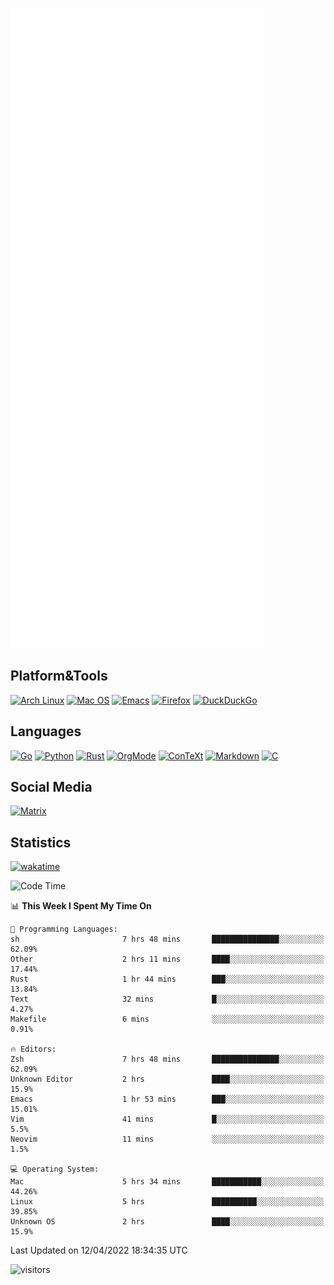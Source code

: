 ![Metrics](https://github.com/SteamedFish/SteamedFish/blob/master/github-metrics.svg)

## Platform&Tools

[![Arch Linux](https://img.shields.io/badge/ArchLinux-1793D1?logo=arch-linux&logoColor=fff&style=flat-square)](https://archlinux.org/)
[![Mac OS](https://img.shields.io/badge/MacOS-000000?style=flat-square&logo=macos&logoColor=F0F0F0)](https://www.apple.com/macos/)
[![Emacs](https://img.shields.io/badge/Emacs-%237F5AB6.svg?&style=flat-square&logo=gnu-emacs&logoColor=white)](https://www.gnu.org/software/emacs/)
[![Firefox](https://img.shields.io/badge/Firefox-FF7139?style=flat-square&logo=Firefox-Browser&logoColor=white)](https://firefox.com/)
[![DuckDuckGo](https://img.shields.io/badge/DuckDuckGo-DE5833?style=flat-square&logo=DuckDuckGo&logoColor=white)](https://duckduckgo.com/)

## Languages

[![Go](https://img.shields.io/badge/Golang-%2300ADD8.svg?style=flat-square&logo=go&logoColor=white)](https://golang.org/)
[![Python](https://img.shields.io/badge/Python-3670A0?style=flat-square&logo=python&logoColor=ffdd54)](https://www.python.org/)
[![Rust](https://img.shields.io/badge/Rust-%23000000.svg?style=flat-square&logo=rust&logoColor=white)](https://www.rust-lang.org/)
[![OrgMode](https://img.shields.io/badge/OrgMode-%23000000.svg?style=flat-square&logo=org&logoColor=white)](https://orgmode.org/)
[![ConTeXt](https://img.shields.io/badge/ConTeXt-%23008080.svg?style=flat-square&logo=latex&logoColor=white)](https://contextgarden.net/)
[![Markdown](https://img.shields.io/badge/MarkDown-%23000000.svg?style=flat-square&logo=markdown&logoColor=white)](https://daringfireball.net/projects/markdown/)
[![C](https://img.shields.io/badge/C-%2300599C.svg?style=flat-square&logo=c&logoColor=white)](https://www.iso.org/standard/74528.html)

## Social Media

[![Matrix](https://img.shields.io/badge/SteamedFish-2CA5E0?style=social&logo=matrix&logoColor=black)](https://matrix.to/#/@i:steamedfish.org)

## Statistics
[![wakatime](https://wakatime.com/badge/user/168280d6-fcf2-4b4f-ad3a-dc4612f35b38.svg)](https://wakatime.com/@168280d6-fcf2-4b4f-ad3a-dc4612f35b38)

<!--START_SECTION:waka-->
![Code Time](http://img.shields.io/badge/Code%20Time-1%2C746%20hrs%2039%20mins-blue)

📊 **This Week I Spent My Time On** 

```text
💬 Programming Languages: 
sh                       7 hrs 48 mins       ███████████████░░░░░░░░░░   62.09% 
Other                    2 hrs 11 mins       ████░░░░░░░░░░░░░░░░░░░░░   17.44% 
Rust                     1 hr 44 mins        ███░░░░░░░░░░░░░░░░░░░░░░   13.84% 
Text                     32 mins             █░░░░░░░░░░░░░░░░░░░░░░░░   4.27% 
Makefile                 6 mins              ░░░░░░░░░░░░░░░░░░░░░░░░░   0.91%

🔥 Editors: 
Zsh                      7 hrs 48 mins       ███████████████░░░░░░░░░░   62.09% 
Unknown Editor           2 hrs               ████░░░░░░░░░░░░░░░░░░░░░   15.9% 
Emacs                    1 hr 53 mins        ███░░░░░░░░░░░░░░░░░░░░░░   15.01% 
Vim                      41 mins             █░░░░░░░░░░░░░░░░░░░░░░░░   5.5% 
Neovim                   11 mins             ░░░░░░░░░░░░░░░░░░░░░░░░░   1.5%

💻 Operating System: 
Mac                      5 hrs 34 mins       ███████████░░░░░░░░░░░░░░   44.26% 
Linux                    5 hrs               ██████████░░░░░░░░░░░░░░░   39.85% 
Unknown OS               2 hrs               ████░░░░░░░░░░░░░░░░░░░░░   15.9%

```


 Last Updated on 12/04/2022 18:34:35 UTC
<!--END_SECTION:waka-->

![visitors](https://visitor-badge.laobi.icu/badge?page_id=SteamedFish.SteamedFish)
